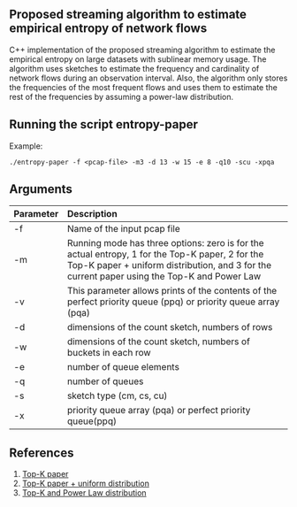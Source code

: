 ## Proposed streaming algorithm to estimate empirical entropy of network flows

C++ implementation of the proposed streaming algorithm to estimate the empirical entropy on large datasets with sublinear memory usage. The algorithm uses sketches to estimate the frequency and cardinality of network flows during an observation interval. Also, the algorithm only stores the frequencies of the most frequent flows and uses them to estimate the rest of the frequencies by assuming a power-law distribution.

## Running the script entropy-paper

Example:
```
./entropy-paper -f <pcap-file> -m3 -d 13 -w 15 -e 8 -q10 -scu -xpqa
```

## Arguments

|Parameter|Description|
|:--------|:----------|
|-f | Name of the input pcap file|
|-m | Running mode has three options: zero is for the actual entropy, 1 for the Top-K paper, 2 for the Top-K paper + uniform distribution, and 3 for the current paper using the Top-K and Power Law|
|-v | This parameter allows prints of the contents of the perfect priority queue (ppq) or priority queue array (pqa)|
|-d | dimensions of the count sketch, numbers of rows|
|-w | dimensions of the count sketch, numbers of buckets in each row|
|-e | number of queue elements|
|-q | number of queues|
|-s | sketch type (cm, cs, cu)|
|-x | priority queue array (pqa) or  perfect priority queue(ppq)|

## References
1. [Top-K paper](https://ieeexplore.ieee.org/stamp/stamp.jsp?tp=&arnumber=9217802)
2. [Top-K paper + uniform
   distribution](https://ieeexplore.ieee.org/stamp/stamp.jsp?tp=&arnumber=9452148)
3. [Top-K and Power Law distribution]()
